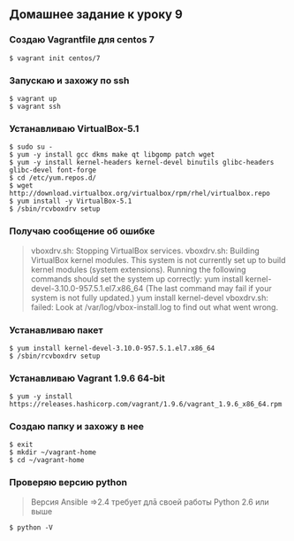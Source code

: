
## Домашнее задание к уроку 9

### Создаю Vagrantfile для centos 7

```console
$ vagrant init centos/7
```

### Запускаю и захожу по ssh

```console
$ vagrant up
$ vagrant ssh
```

### Устанавливаю VirtualBox-5.1

```console
$ sudo su -
$ yum -y install gcc dkms make qt libgomp patch wget
$ yum -y install kernel-headers kernel-devel binutils glibc-headers glibc-devel font-forge
$ cd /etc/yum.repos.d/
$ wget http://download.virtualbox.org/virtualbox/rpm/rhel/virtualbox.repo
$ yum install -y VirtualBox-5.1
$ /sbin/rcvboxdrv setup
```

### Получаю сообщение об ошибке

> vboxdrv.sh: Stopping VirtualBox services.
vboxdrv.sh: Building VirtualBox kernel modules.
This system is not currently set up to build kernel modules (system extensions).
Running the following commands should set the system up correctly:
>  yum install kernel-devel-3.10.0-957.5.1.el7.x86_64
(The last command may fail if your system is not fully updated.)
  yum install kernel-devel
vboxdrv.sh: failed: Look at /var/log/vbox-install.log to find out what went wrong.

### Устанавливаю пакет 

```console
$ yum install kernel-devel-3.10.0-957.5.1.el7.x86_64
$ /sbin/rcvboxdrv setup
```

### Устанавливаю Vagrant 1.9.6 64-bit

```console
$ yum -y install https://releases.hashicorp.com/vagrant/1.9.6/vagrant_1.9.6_x86_64.rpm
```

### Создаю папку и захожу в нее

```console
$ exit
$ mkdir ~/vagrant-home
$ cd ~/vagrant-home
```

### Проверяю версию python

> Версия Ansible =>2.4 требует длā своей работы Python 2.6 или выше

```console
$ python -V
```


